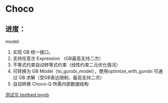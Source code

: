 # Choco

## 进度：
model:  
1. 实现 GB 统一接口。
2. 支持任意次 Expression （GB最高支持二次）
2. 不等式约束自动转等式约束（线性约束二元优化情况）
3. 可转换为 GB Model（to_gurobi_model），使用optimize_with_gurobi 可通过 GB 求解（受GB表达限制，最高支持二次）
4. 自动转换 Choco-Q 所需内部数据结构  

[测试见 testbed.ipynb](./testbed.ipynb)

